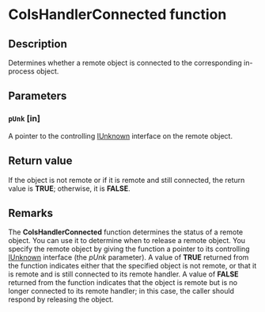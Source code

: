 # CoIsHandlerConnected function

## Description

Determines whether a remote object is connected to the corresponding in-process object.

## Parameters

### `pUnk` [in]

A pointer to the controlling [IUnknown](https://learn.microsoft.com/windows/desktop/api/unknwn/nn-unknwn-iunknown) interface on the remote object.

## Return value

If the object is not remote or if it is remote and still connected, the return value is **TRUE**; otherwise, it is **FALSE**.

## Remarks

The **CoIsHandlerConnected** function determines the status of a remote object. You can use it to determine when to release a remote object. You specify the remote object by giving the function a pointer to its controlling [IUnknown](https://learn.microsoft.com/windows/desktop/api/unknwn/nn-unknwn-iunknown) interface (the *pUnk* parameter). A value of **TRUE** returned from the function indicates either that the specified object is not remote, or that it is remote and is still connected to its remote handler. A value of **FALSE** returned from the function indicates that the object is remote but is no longer connected to its remote handler; in this case, the caller should respond by releasing the object.